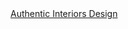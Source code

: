<!doctype html>
<html>
  <body>
    <a href="index.html">Authentic Interiors Design</a>
  </body>
</html>


